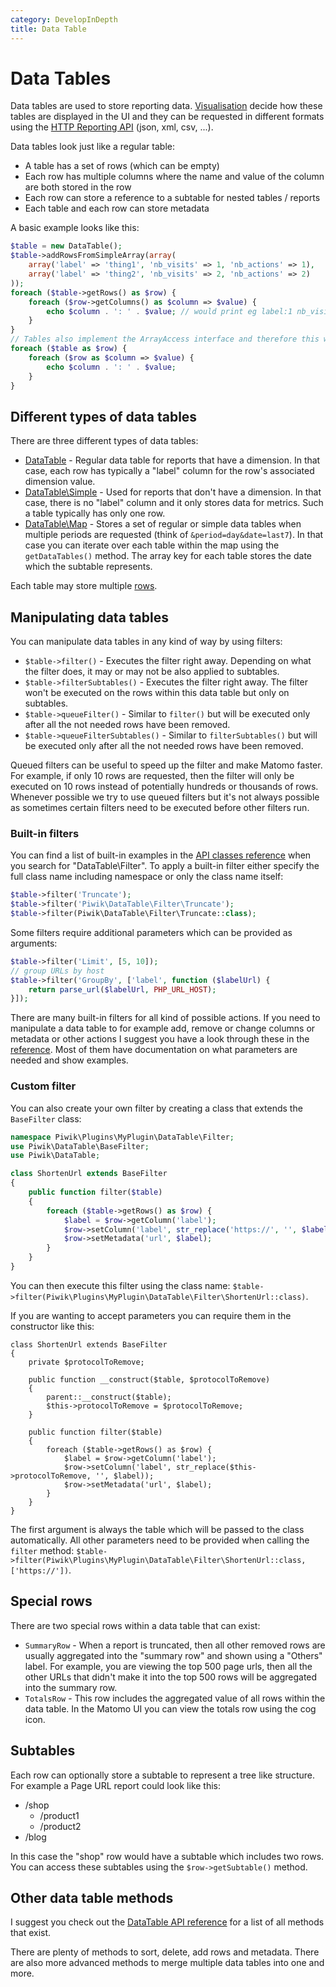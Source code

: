 ```yaml
---
category: DevelopInDepth
title: Data Table
---
```

# Data Tables

Data tables are used to store reporting data. [Visualisation](/guides/visualizing-report-data) decide how these tables are displayed in the UI and they can be requested in different formats using the [HTTP Reporting API](/api-reference/reporting-api) (json, xml, csv, ...).

Data tables look just like a regular table:

* A table has a set of rows (which can be empty)
* Each row has multiple columns where the name and value of the column are both stored in the row
* Each row can store a reference to a subtable for nested tables / reports
* Each table and each row can store metadata

A basic example looks like this:

```php
$table = new DataTable();
$table->addRowsFromSimpleArray(array(
    array('label' => 'thing1', 'nb_visits' => 1, 'nb_actions' => 1),
    array('label' => 'thing2', 'nb_visits' => 2, 'nb_actions' => 2)
));
foreach ($table->getRows() as $row) {
    foreach ($row->getColumns() as $column => $value) {
        echo $column . ': ' . $value; // would print eg label:1 nb_visits:1
    }
}
// Tables also implement the ArrayAccess interface and therefore this works too:
foreach ($table as $row) {
    foreach ($row as $column => $value) {
        echo $column . ': ' . $value; 
    }
}
```

## Different types of data tables

There are three different types of data tables:

* [DataTable](https://developer.matomo.org/api-reference/Piwik/DataTable) - Regular data table for reports that have a dimension. In that case, each row has typically a "label" column for the row's associated dimension value. 
* [DataTable\Simple](https://developer.matomo.org/api-reference/Piwik/DataTable/Simple) - Used for reports that don't have a dimension. In that case, there is no "label" column and it only stores data for metrics. Such a table typically has only one row.
* [DataTable\Map](https://developer.matomo.org/api-reference/Piwik/DataTable/Map) - Stores a set of regular or simple data tables when multiple periods are requested (think of `&period=day&date=last7`). In that case you can iterate over each table within the map using the `getDataTables()` method. The array key for each table stores the date which the subtable represents.

Each table may store multiple [rows](https://developer.matomo.org/api-reference/Piwik/DataTable/Row).

## Manipulating data tables

You can manipulate data tables in any kind of way by using filters:

* `$table->filter()` - Executes the filter right away. Depending on what the filter does, it may or may not be also applied to subtables. 
* `$table->filterSubtables()` - Executes the filter right away. The filter won't be executed on the rows within this data table but only on subtables.
* `$table->queueFilter()` - Similar to `filter()` but will be executed only after all the not needed rows have been removed.
* `$table->queueFilterSubtables()` - Similar to `filterSubtables()` but will be executed only after all the not needed rows have been removed.
  
Queued filters can be useful to speed up the filter and make Matomo faster. For example, if only 10 rows are requested, then the filter will only be executed on 10 rows instead of potentially hundreds or thousands of rows.
Whenever possible we try to use queued filters but it's not always possible as sometimes certain filters need to be executed before other filters run.

### Built-in filters

You can find a list of built-in examples in the [API classes reference](/api-reference/classes) when you search for "DataTable\Filter". 
To apply a built-in filter either specify the full class name including namespace or only the class name itself:

```php
$table->filter('Truncate'); 
$table->filter('Piwik\DataTable\Filter\Truncate'); 
$table->filter(Piwik\DataTable\Filter\Truncate::class); 
```

Some filters require additional parameters which can be provided as arguments:

```php
$table->filter('Limit', [5, 10]);
// group URLs by host
$table->filter('GroupBy', ['label', function ($labelUrl) {
    return parse_url($labelUrl, PHP_URL_HOST);
}]);
```
There are many built-in filters for all kind of possible actions. If you need to manipulate a data table to for example add, remove or change columns or metadata or other actions I suggest you have a look through these in the [reference](https://developer.matomo/api-reference/classes). Most of them have documentation on what parameters are needed and show examples.

### Custom filter

You can also create your own filter by creating a class that extends the `BaseFilter` class:

```php
namespace Piwik\Plugins\MyPlugin\DataTable\Filter;
use Piwik\DataTable\BaseFilter;
use Piwik\DataTable;

class ShortenUrl extends BaseFilter
{
    public function filter($table)
    {
        foreach ($table->getRows() as $row) {
            $label = $row->getColumn('label');
            $row->setColumn('label', str_replace('https://', '', $label));
            $row->setMetadata('url', $label);
        }
    }
}
```

You can then execute this filter using the class name: `$table->filter(Piwik\Plugins\MyPlugin\DataTable\Filter\ShortenUrl::class)`.

If you are wanting to accept parameters you can require them in the constructor like this:

```
class ShortenUrl extends BaseFilter
{
    private $protocolToRemove;
    
    public function __construct($table, $protocolToRemove)
    {
        parent::__construct($table);
        $this->protocolToRemove = $protocolToRemove;
    }

    public function filter($table)
    {
        foreach ($table->getRows() as $row) {
            $label = $row->getColumn('label');
            $row->setColumn('label', str_replace($this->protocolToRemove, '', $label));
            $row->setMetadata('url', $label);
        }
    }
}
```

The first argument is always the table which will be passed to the class automatically. All other parameters need to be provided when calling the `filter` method: `$table->filter(Piwik\Plugins\MyPlugin\DataTable\Filter\ShortenUrl::class, ['https://'])`.

## Special rows

There are two special rows within a data table that can exist:

* `SummaryRow` - When a report is truncated, then all other removed rows are usually aggregated into the "summary row" and shown using a "Others" label. For example, you are viewing the top 500 page urls, then all the other URLs that didn't make it into the top 500 rows will be aggregated into the summary row.
* `TotalsRow` - This row includes the aggregated value of all rows within the data table. In the Matomo UI you can view the totals row using the cog icon.

## Subtables

Each row can optionally store a subtable to represent a tree like structure. For example a Page URL report could look like this:

* /shop
  * /product1
  * /product2
* /blog

In this case the "shop" row would have a subtable which includes two rows. You can access these subtables using the `$row->getSubtable()` method.

## Other data table methods

I suggest you check out the [DataTable API reference](https://developer.matomo.org/api-reference/Piwik/DataTable) for a list of all methods that exist.

There are plenty of methods to sort, delete, add rows and metadata. There are also more advanced methods to merge multiple data tables into one and more.

